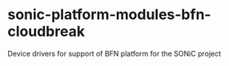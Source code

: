 # sonic-platform-modules-bfn-cloudbreak
Device drivers for support of BFN platform for the SONiC project
